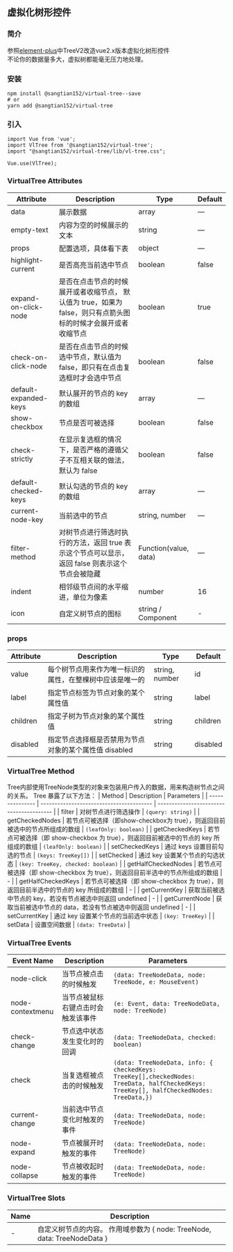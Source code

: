 
## 虚拟化树形控件

### 简介
参照[element-plus](https://element-plus.gitee.io/zh-CN/)中TreeV2改造vue2.x版本虚拟化树形控件  
不论你的数据量多大，虚拟树都能毫无压力地处理。

### 安装
```
npm install @sangtian152/virtual-tree--save
# or 
yarn add @sangtian152/virtual-tree
```

### 引入
```
import Vue from 'vue';
import VlTree from '@sangtian152/virtual-tree';
import "@sangtian152/virtual-tree/lib/vl-tree.css";

Vue.use(VlTree);
```

### VirtualTree Attributes

| Attribute             | Description                                                                                                                                  | Type                  | Default |
| --------------------- | -------------------------------------------------------------------------------------------------------------------------------------------- | --------------------- | ------- |
| data                  | 展示数据                                                                                                                                    | array                 | —       |
| empty-text            | 内容为空的时候展示的文本                                                                                                             | string                | —       |
| props                 | 配置选项，具体看下表                                                                                               | object                | —       |
| highlight-current     | 是否高亮当前选中节点                                                                                                          | boolean               | false   |
| expand-on-click-node  | 是否在点击节点的时候展开或者收缩节点， 默认值为 true，如果为 false，则只有点箭头图标的时候才会展开或者收缩节点   | boolean               | true    |
| check-on-click-node   | 是否在点击节点的时候选中节点，默认值为 false，即只有在点击复选框时才会选中节点 | boolean               | false   |
| default-expanded-keys | 默认展开的节点的 key 的数组                                                                                                    | array                 | —       |
| show-checkbox         | 节点是否可被选择                                                                                                               | boolean               | false   |
| check-strictly        | 在显示复选框的情况下，是否严格的遵循父子不互相关联的做法，默认为 false                                        | boolean               | false   |
| default-checked-keys  | 默认勾选的节点的 key 的数组                                                                                                     | array                 | —       |
| current-node-key      | 当前选中的节点                                                                                                               | string, number        | —       |
| filter-method         | 对树节点进行筛选时执行的方法，返回 true 表示这个节点可以显示， 返回 false 则表示这个节点会被隐藏                            | Function(value, data) | —       |
| indent                |相邻级节点间的水平缩进，单位为像素                                                                                 | number                | 16      |
| icon                  | 自定义树节点的图标                                                                                                                       | string / Component    | -       |

### props

| Attribute | Description                                                                          | Type           | Default  |
| --------- | ------------------------------------------------------------------------------------ | -------------- | -------- |
| value     | 每个树节点用来作为唯一标识的属性，在整棵树中应该是唯一的 | string, number | id       |
| label     | 指定节点标签为节点对象的某个属性值                         | string         | label    |
| children  | 指定子树为节点对象的某个属性值                              | string         | children |
| disabled  | 指定节点选择框是否禁用为节点对象的某个属性值 disabled           | string         | disabled |

### VirtualTree Method

Tree内部使用TreeNode类型的对象来包装用户传入的数据，用来构造树节点之间的关系。 Tree 暴露了以下方法：
| Method | Description | Parameters |
| --------------- | ---------------------------------------- | ---------------------------------------- |
| filter | 对树节点进行筛选操作 | `(query: string)` |
| getCheckedNodes | 若节点可被选择（即show-checkbox为 true），则返回目前被选中的节点所组成的数组 | `(leafOnly: boolean)` |
| getCheckedKeys | 若节点可被选择（即 show-checkbox 为 true），则返回目前被选中的节点的 key 所组成的数组 | `(leafOnly: boolean)` |
| setCheckedKeys | 通过 keys 设置目前勾选的节点 | `(keys: TreeKey[])` |
| setChecked | 通过 key 设置某个节点的勾选状态 | `(key: TreeKey, checked: boolean)` |
| getHalfCheckedNodes | 若节点可被选择（即 show-checkbox 为 true），则返回目前半选中的节点所组成的数组 | - |
| getHalfCheckedKeys | 若节点可被选择（即 show-checkbox 为 true），则返回目前半选中的节点的 key 所组成的数组 | - |
| getCurrentKey | 获取当前被选中节点的 key，若没有节点被选中则返回 undefined | - |
| getCurrentNode | 获取当前被选中节点的 data，若没有节点被选中则返回 undefined | - |
| setCurrentKey | 通过 key 设置某个节点的当前选中状态 | `(key: TreeKey)` |
| setData | 设置空间数据 | `(data: TreeData)` |

### VirtualTree Events

| Event Name       | Description                                          | Parameters                                                                                                                              |
| ---------------- | ---------------------------------------------------- | --------------------------------------------------------------------------------------------------------------------------------------- |
| node-click       | 当节点被点击的时候触发                      | `(data: TreeNodeData, node: TreeNode, e: MouseEvent)`                                                                                   |
| node-contextmenu | 当节点被鼠标右键点击时会触发该事件      | `(e: Event, data: TreeNodeData, node: TreeNode)`                                                                                        |
| check-change     | 节点选中状态发生变化时的回调 | `(data: TreeNodeData, checked: boolean)`                                                                                                |
| check            | 当复选框被点击的时候触发       | `(data: TreeNodeData, info: { checkedKeys: TreeKey[],checkedNodes: TreeData, halfCheckedKeys: TreeKey[], halfCheckedNodes: TreeData,})` |
| current-change   | 当前选中节点变化时触发的事件                   | `(data: TreeNodeData, node: TreeNode)`                                                                                                  |
| node-expand      | 节点被展开时触发的事件                      | `(data: TreeNodeData, node: TreeNode)`                                                                                                  |
| node-collapse    | 节点被收起时触发的事件                     | `(data: TreeNodeData, node: TreeNode)`                                                                                                  |

### VirtualTree Slots

| Name | Description                                                                                    |
| ---- | ---------------------------------------------------------------------------------------------- |
| -    | 自定义树节点的内容。 作用域参数为 { node: TreeNode, data: TreeNodeData } |


